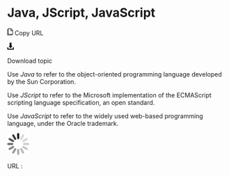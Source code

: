 # Java, JScript, JavaScript

![Copy URL](media/java-jscript-javascript/Copy.png)
Copy URL

![Download](media/java-jscript-javascript/Download.png)

Download topic

Use *Java* to refer to the object-oriented programming language developed by the Sun Corporation.

Use *JScript* to refer to the Microsoft implementation of the ECMAScript scripting language specification, an open standard. 

Use *JavaScript* to refer to the widely used web-based programming language, under the Oracle trademark.

![In progress](media/java-jscript-javascript/activity-large.gif)

URL :
